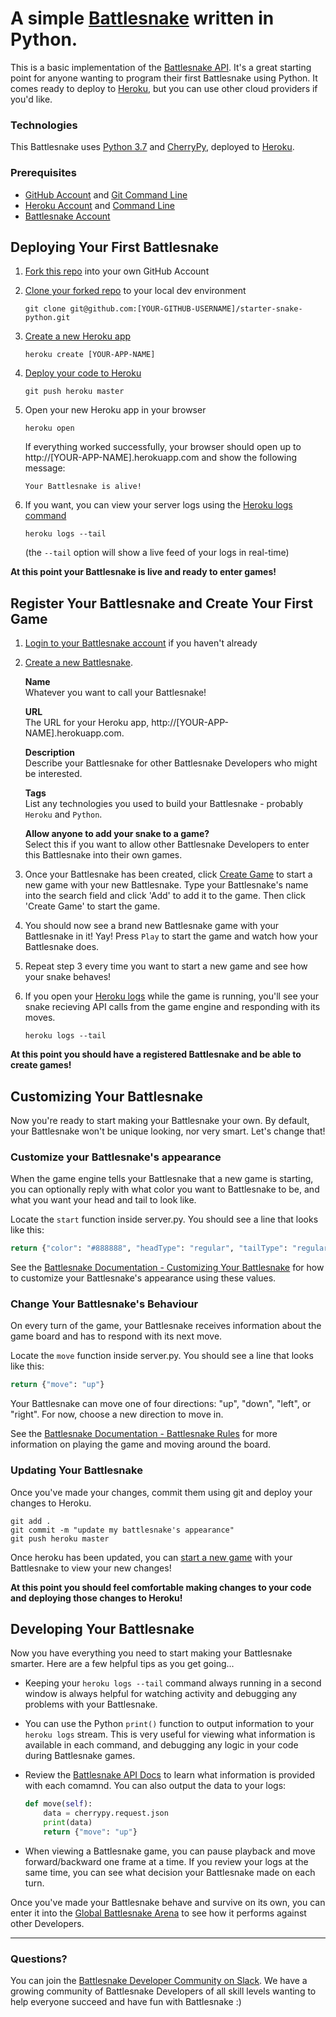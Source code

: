 # A simple [Battlesnake](http://play.battlesnake.com) written in Python.

This is a basic implementation of the [Battlesnake API](https://docs.battlesnake.com/snake-api). It's a great starting point for anyone wanting to program their first Battlesnake using Python. It comes ready to deploy to [Heroku](https://heroku.com), but you can use other cloud providers if you'd like.

### Technologies

This Battlesnake uses [Python 3.7](https://www.python.org/) and [CherryPy](https://cherrypy.org/), deployed to [Heroku](https://heroku.com).

### Prerequisites

* [GitHub Account](https://github.com/) and [Git Command Line](https://www.atlassian.com/git/tutorials/install-git)
* [Heroku Account](https://signup.heroku.com/) and [Command Line](https://devcenter.heroku.com/categories/command-line)
* [Battlesnake Account](https://play.battlesnake.com)

## Deploying Your First Battlesnake

1. [Fork this repo](https://github.com/BattlesnakeOfficial/starter-snake-python/fork) into your own GitHub Account

2. [Clone your forked repo](https://help.github.com/en/github/creating-cloning-and-archiving-repositories/cloning-a-repository) to your local dev environment
    ```shell
    git clone git@github.com:[YOUR-GITHUB-USERNAME]/starter-snake-python.git
    ```

3. [Create a new Heroku app](https://devcenter.heroku.com/articles/creating-apps)
    ```shell
    heroku create [YOUR-APP-NAME]
    ```

4. [Deploy your code to Heroku](https://devcenter.heroku.com/articles/git#deploying-code)
    ```shell
    git push heroku master
    ```

5. Open your new Heroku app in your browser
    ```shell
    heroku open
    ```
    If everything worked successfully, your browser should open up to http://[YOUR-APP-NAME].herokuapp.com and show the following message:
    ```
    Your Battlesnake is alive!
    ```

6. If you want, you can view your server logs using the [Heroku logs command](https://devcenter.heroku.com/articles/logging#log-retrieval)
    ```shell
    heroku logs --tail
    ```
    (the `--tail` option will show a live feed of your logs in real-time)

**At this point your Battlesnake is live and ready to enter games!**

## Register Your Battlesnake and Create Your First Game

1. [Login to your Battlesnake account](https://play.battlesnake.com/login/) if you haven't already

2. [Create a new Battlesnake](https://play.battlesnake.com/account/snakes/create/).

    **Name**<br>
    Whatever you want to call your Battlesnake!

    **URL**<br>
    The URL for your Heroku app, http://[YOUR-APP-NAME].herokuapp.com.

    **Description**<br>
    Describe your Battlesnake for other Battlesnake Developers who might be interested.

    **Tags**<br>
    List any technologies you used to build your Battlesnake - probably `Heroku` and `Python`.

    **Allow anyone to add your snake to a game?**<br>
    Select this if you want to allow other Battlesnake Developers to enter this Battlesnake into their own games.

3. Once your Battlesnake has been created, click [Create Game](https://play.battlesnake.com/account/games/create/) to start a new game with your new Battlesnake. Type your Battlesnake's name into the search field and click 'Add' to add it to the game. Then click 'Create Game' to start the game.

4. You should now see a brand new Battlesnake game with your Battlesnake in it! Yay! Press `Play` to start the game and watch how your Battlesnake does.

5. Repeat step 3 every time you want to start a new game and see how your snake behaves!

6. If you open your [Heroku logs](https://devcenter.heroku.com/articles/logging#log-retrieval) while the game is running, you'll see your snake recieving API calls from the game engine and responding with its moves.
    ```shell
    heroku logs --tail
    ```

**At this point you should have a registered Battlesnake and be able to create games!**

## Customizing Your Battlesnake

Now you're ready to start making your Battlesnake your own. By default, your Battlesnake won't be unique looking, nor very smart. Let's change that!

### Customize your Battlesnake's appearance

When the game engine tells your Battlesnake that a new game is starting, you can optionally reply with what color you want to Battlesnake to be, and what you want your head and tail to look like.

Locate the `start` function inside server.py. You should see a line that looks like this:
```python
return {"color": "#888888", "headType": "regular", "tailType": "regular"}
```

See the [Battlesnake Documentation - Customizing Your Battlesnake](https://docs.battlesnake.com/snake-customization) for how to customize your Battlesnake's appearance using these values.

### Change Your Battlesnake's Behaviour

On every turn of the game, your Battlesnake receives information about the game board and has to respond with its next move.

Locate the `move` function inside server.py. You should see a line that looks like this:
```python
return {"move": "up"}
```

Your Battlesnake can move one of four directions: "up", "down", "left", or "right". For now, choose a new direction to move in.

See the [Battlesnake Documentation - Battlesnake Rules](https://docs.battlesnake.com/rules) for more information on playing the game and moving around the board.

### Updating Your Battlesnake

Once you've made your changes, commit them using git and deploy your changes to Heroku.
```shell
git add .
git commit -m "update my battlesnake's appearance"
git push heroku master
```

Once heroku has been updated, you can [start a new game](https://play.battlesnake.com/account/games/create/) with your Battlesnake to view your new changes!

**At this point you should feel comfortable making changes to your code and deploying those changes to Heroku!**

## Developing Your Battlesnake

Now you have everything you need to start making your Battlesnake smarter. Here are a few helpful tips as you get going...

* Keeping your `heroku logs --tail` command always running in a second window is always helpful for watching activity and debugging any problems with your Battlesnake.

* You can use the Python `print()` function to output information to your `heroku logs` stream. This is very useful for viewing what information is available in each command, and debugging any logic in your code during Battlesnake games.

* Review the [Battlesnake API Docs](https://docs.battlesnake.com/snake-api) to learn what information is provided with each comamnd. You can also output the data to your logs:
    ```python
    def move(self):
        data = cherrypy.request.json
        print(data)
        return {"move": "up"}
    ```

* When viewing a Battlesnake game, you can pause playback and move forward/backward one frame at a time. If you review your logs at the same time, you can see what decision your Battlesnake made on each turn.

Once you've made your Battlesnake behave and survive on its own, you can enter it into the [Global Battlesnake Arena](https://play.battlesnake.com/arena/global) to see how it performs against other Developers.

---

### Questions?

You can join the [Battlesnake Developer Community on Slack](https://play.battlesnake.com/slack). We have a growing community of Battlesnake Developers of all skill levels wanting to help everyone succeed and have fun with Battlesnake :)
